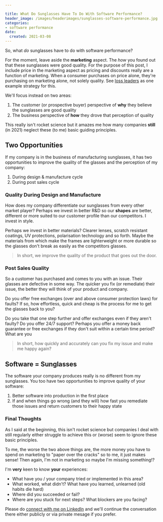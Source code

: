 ```yaml
---

title: What Do Sunglasses Have To Do With Software Performance?
header_image: /images/headerimages/sunglasses-software-performance.jpg
categories:
- software performance
date:
  created: 2021-03-08
---
```


So, what *do* sunglasses have to do with software performance?

<!-- more -->

For the moment, leave aside the **marketing** aspect. The *how* you found out that these sunglasses were good quality. For the purpose of this post, I include price in the marketing aspect as pricing and discounts really are a function of marketing. When a consumer purchases on price alone, they're purchasing on marketing alone, not solely quality. See [loss leaders](https://en.wikipedia.org/wiki/Loss_leader) as one example strategy for this.

We'll focus instead on two areas:

1. The customer (or prospective buyer) perspective of **why** they believe the sunglasses are good quality
1. The business perspective of **how** they drove that perception of quality

This really isn't rocket science but it amazes me how many companies **still** (in 2021) neglect these (to me) basic guiding principles.

## Two Opportunities
If my company is in the business of manufacturing sunglasses, it has two opportunities to improve the quality of the glasses and the perception of my company:

1. During design & manufacture cycle
1. During post sales cycle

### Quality During Design and Manufacture
How does my company differentiate our sunglasses from every other market player? Perhaps we invest in better R&D so our **shapes** are better, different or more suited to our customer profile than our competitors. I invest in style.

Perhaps we invest in better materials? Clearer lenses, scratch resistant coatings, UV protections, polarisation technology and so forth. Maybe the materials from which make the frames are lighterweight or more durable so the glasses don't break as easily as the competitors glasses.

> In short, we improve the quality of the product that goes out the door.

### Post Sales Quality
So a customer has purchased and comes to you with an issue. Their glasses are defective in some way. The quicker you fix (or remediate) their issue, the better they will think of your product and company.

Do you offer free exchanges (over and above consumer protection laws) for faults? If so, how effortless, quick and cheap is the process for me to get the glasses back to you?

Do you take that one step further and offer exchanges even if they aren't faulty? Do you offer 24/7 support? Perhaps you offer a money back guarantee or free exchanges if they don't suit within a certain time period? What are you

> In short, how quickly and accurately can you fix my issue and make me happy again?

## Software = Sunglasses
The software your company produces really is no different from my sunglasses. You too have two opportunities to improve quality of your software:

1. Better software into production in the first place
1. If and when things go wrong (and they will) how fast you remediate those issues and return customers to their happy state

### Final Thoughts
As I said at the beginning, this isn't rocket science but companies I deal with still regularly either struggle to achieve this or (worse) seem to ignore these basic principles.

To me, the worse the two above things are, the more money you have to spend on marketing to "paper over the cracks" so to me, it just makes sense! Then again, I'm not in marketing so maybe I'm missing something!?

I'm **very** keen to know **your** experiences:

- What have you / your company tried or implemented in this area?
- What worked, what didn't? What have you learned, unlearned (old habits die hard)
- Where did you succeeded or fail?
- Where are you stuck for next steps? What blockers are you facing?

Please do [connect with me on LinkedIn](https://www.linkedin.com/in/agardner1) and we'll continue the conversation there either publicly or via private mesage if you prefer.
